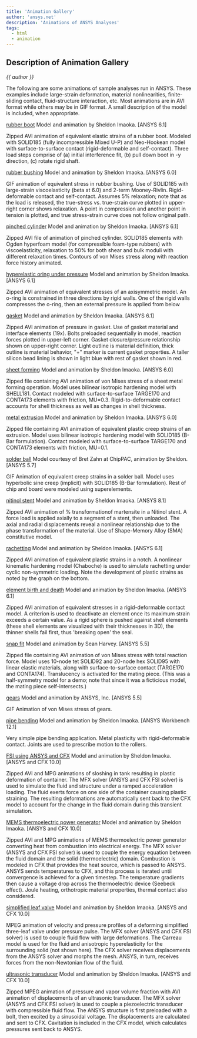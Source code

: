 ```yaml
---
title: 'Animation Gallery'
author: 'ansys.net'
description: 'Animations of ANSYS Analyses'
tags:
  - html
  - animation
---
```


## Description of Animation Gallery

_{{ author }}_

The following are some animations of sample analyses run in ANSYS. These examples include large-strain deformation, material nonlinearities, finite-sliding contact, fluid-structure interaction, etc. Most animations are in AVI format while others may be in GIF format. A small description of the model is included, when appropriate.

[rubber boot](https://github.com/smhrjn/ansys.net/blob/main/9/rubberboot.zip)
Model and animation by Sheldon Imaoka. [ANSYS 6.1]

Zipped AVI animation of equivalent elastic strains of a rubber boot. Modeled with SOLID185 (fully incompressible Mixed U-P) and Neo-Hookean model with surface-to-surface contact (rigid-deformable and self-contact). Three load steps comprise of (a) initial interference fit, (b) pull down boot in -y direction, (c) rotate rigid shaft.

[rubber bushing](https://github.com/smhrjn/ansys.net/blob/main/9/rubberbushing.gif)
Model and animation by Sheldon Imaoka. [ANSYS 6.0]

GIF animation of equivalent stress in rubber bushing. Use of SOLID185 with large-strain viscoelasticity (beta at 6.0) and 2-term Mooney-Rivlin. Rigid-deformable contact and self-contact. Assumes 5% relaxation; note that as the load is released, the true-stress vs. true-strain curve plotted in upper-right corner shows relaxation. A point in compression and another point in tension is plotted, and true stress-strain curve does not follow original path.

[pinched cylinder](https://github.com/smhrjn/ansys.net/blob/main/9/pinch3d.zip)
Model and animation by Sheldon Imaoka. [ANSYS 6.1]

Zipped AVI file of animation of pinched cylinder. SOLID185 elements with Ogden hyperfoam model (for compressible foam-type rubbers) with viscoelasticity, relaxation to 50% for both shear and bulk moduli with different relaxation times. Contours of von Mises stress along with reaction force history animated.

[hyperelastic oring under pressure](https://github.com/smhrjn/ansys.net/blob/main/9/oring.zip)
Model and animation by Sheldon Imaoka. [ANSYS 6.1]

Zipped AVI animation of equivalent stresses of an axisymmetric model. An o-ring is constrained in three directions by rigid walls. One of the rigid walls compresses the o-ring, then an external pressure is applied from below

[gasket](https://github.com/smhrjn/ansys.net/blob/main/9/gasket.zip)
Model and animation by Sheldon Imaoka. [ANSYS 6.1]

Zipped AVI animation of pressure in gasket. Use of gasket material and interface elements (19x). Bolts preloaded sequentially in model, reaction forces plotted in upper-left corner. Gasket closure/pressure relationship shown on upper-right corner. Light outline is material definition, thick outline is material behavior, "+" marker is current gasket properties. A taller silicon bead lining is shown in light blue with rest of gasket shown in red.

[sheet forming](https://github.com/smhrjn/ansys.net/blob/main/9/sheetform.zip)
Model and animation by Sheldon Imaoka. [ANSYS 6.0]

Zipped file containing AVI animation of von Mises stress of a sheet metal forming operation. Model uses bilinear isotropic hardening model with SHELL181. Contact modeled with surface-to-surface TARGE170 and CONTA173 elements with friction, MU=0.3. Rigid-to-deformable contact accounts for shell thickness as well as changes in shell thickness.

[metal extrusion](https://github.com/smhrjn/ansys.net/blob/main/9/extrude.zip)
Model and animation by Sheldon Imaoka. [ANSYS 6.0]

Zipped file containing AVI animation of equivalent plastic creep strains of an extrusion. Model uses bilinear isotropic hardening model with SOLID185 (B-Bar formulation). Contact modeled with surface-to-surface TARGE170 and CONTA173 elements with friction, MU=0.1.

[solder ball](https://github.com/smhrjn/ansys.net/blob/main/9/solderball.gif)
Model courtesy of Bret Zahn at ChipPAC, animation by Sheldon. [ANSYS 5.7]

GIF Animation of equivalent creep strains in a solder ball. Model uses hyperbolic sine creep (implicit) with SOLID185 (B-Bar formulation). Rest of chip and board were modeled using superelements.

[nitinol stent](https://github.com/smhrjn/ansys.net/blob/main/9/stent.zip)
Model and animation by Sheldon Imaoka. [ANSYS 8.1]

Zipped AVI animation of % transformationof martensite in a Nitinol stent. A force load is applied axially to a segment of a stent, then unloaded. The axial and radial displacements reveal a nonlinear relationship due to the phase transformation of the material. Use of Shape-Memory Alloy (SMA) constitutive model.

[rachetting](https://github.com/smhrjn/ansys.net/blob/main/9/)
Model and animation by Sheldon Imaoka. [ANSYS 6.1]

Zipped AVI animation of equivalent plastic strains in a notch. A nonlinear kinematic hardening model (Chaboche) is used to simulate rachetting under cyclic non-symmetric loading. Note the development of plastic strains as noted by the graph on the bottom.

[element birth and death](https://github.com/smhrjn/ansys.net/blob/main/9/birthdeath.zip)
Model and animation by Sheldon Imaoka. [ANSYS 6.1]

Zipped AVI animation of equivalent stresses in a rigid-deformable contact model. A criterion is used to deactivate an element once its maximum strain exceeds a certain value. As a rigid sphere is pushed against shell elements (these shell elements are visualized with their thicknesses in 3D), the thinner shells fail first, thus 'breaking open' the seal.

[snap fit](https://github.com/smhrjn/ansys.net/blob/main/9/buckle1m.zip)
Model and animation by Sean Harvey. [ANSYS 5.5]

Zipped file containing AVI animation of von Mises stress with total reaction force. Model uses 10-node tet SOLID92 and 20-node hex SOLID95 with linear elastic materials, along with surface-to-surface contact (TARGE170 and CONTA174). Translucency is activated for the mating piece. (This was a half-symmetry model for a demo; note that since it was a ficticious model, the mating piece self-intersects.)

[gears](https://github.com/smhrjn/ansys.net/blob/main/9/60deg2.gif)
Model and animation by ANSYS, Inc. [ANSYS 5.5]

GIF Animation of von Mises stress of gears.

[pipe bending](https://github.com/smhrjn/ansys.net/blob/main/9/roller.avi)
Model and animation by Sheldon Imaoka. [ANSYS Workbench 12.1]

Very simple pipe bending application. Metal plasticity with rigid-deformable contact. Joints are used to prescribe motion to the rollers.

[FSI using ANSYS and CFX](https://github.com/smhrjn/ansys.net/blob/main/9/sloshing.zip)
Model and animation by Sheldon Imaoka. [ANSYS and CFX 10.0]

Zipped AVI and MPG animations of sloshing in tank resulting in plastic deformation of container. The MFX solver (ANSYS and CFX FSI solver) is used to simulate the fluid and structure under a ramped acceleration loading. The fluid exerts force on one side of the container causing plastic straining. The resulting deformations are automatically sent back to the CFX model to account for the change in the fluid domain during this transient simulation.

[MEMS thermoelectric power generator](https://github.com/smhrjn/ansys.net/blob/main/9/tepower.zip)
Model and animation by Sheldon Imaoka. [ANSYS and CFX 10.0]

Zipped AVI and MPG animations of MEMS thermoelectric power generator converting heat from combustion into electrical energy. The MFX solver (ANSYS and CFX FSI solver) is used to couple the energy equation between the fluid domain and the solid (thermoelectric) domain. Combustion is modeled in CFX that provides the heat source, which is passed to ANSYS. ANSYS sends temperatures to CFX, and this process is iterated until convergence is achieved for a given timestep. The temperature gradients then cause a voltage drop across the thermoelectric device (Seebeck effect). Joule heating, orthotropic material properties, thermal contact also considered.

[simplified leaf valve](https://github.com/smhrjn/ansys.net/blob/main/9/valve.mpg)
Model and animation by Sheldon Imaoka. [ANSYS and CFX 10.0]

MPEG animation of velocity and pressure profiles of a deforming simplified three-leaf valve under pressure pulse. The MFX solver (ANSYS and CFX FSI solver) is used to couple fluid flow with large deformations. The Carreau model is used for the fluid and anisotropic hyperelasticity for the surrounding solid (not shown here). The CFX solver receives displacements from the ANSYS solver and morphs the mesh. ANSYS, in turn, receives forces from the non-Newtonian flow of the fluid.

[ultrasonic transducer](https://github.com/smhrjn/ansys.net/blob/main/9/xducer.zip)
Model and animation by Sheldon Imaoka. [ANSYS and CFX 10.0]

Zipped MPEG animation of pressure and vapor volume fraction with AVI animation of displacements of an ultrasonic transducer. The MFX solver (ANSYS and CFX FSI solver) is used to couple a piezoelectric transducer with compressible fluid flow. The ANSYS structure is first preloaded with a bolt, then excited by a sinusoidal voltage. The displacements are calculated and sent to CFX. Cavitation is included in the CFX model, which calculates pressures sent back to ANSYS.

